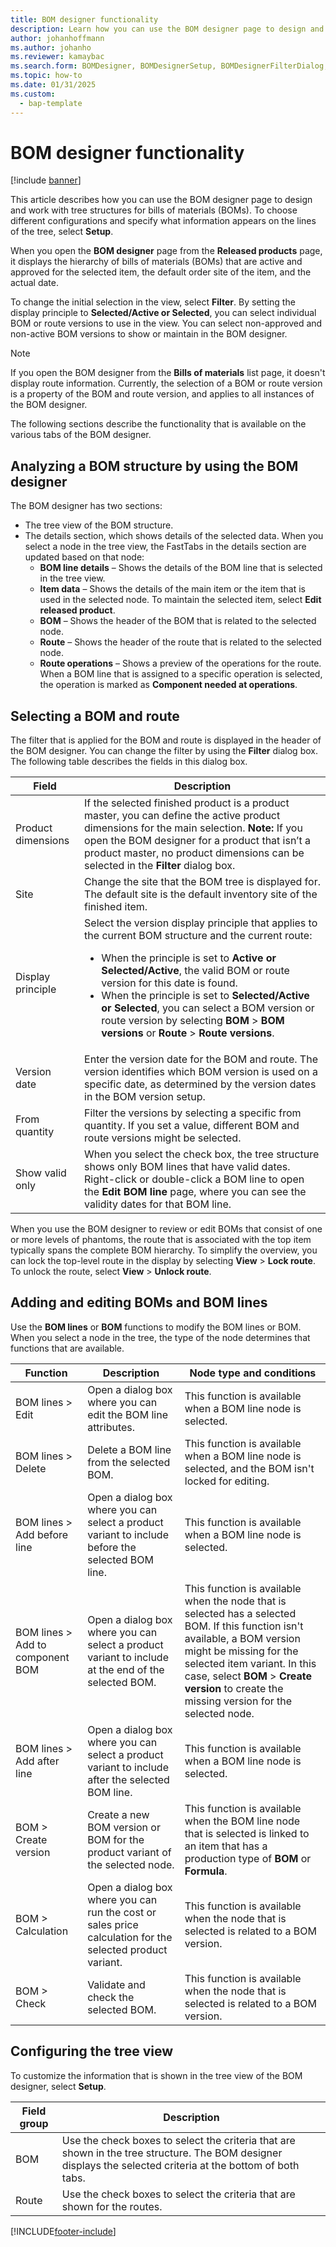 ```yaml
---
title: BOM designer functionality
description: Learn how you can use the BOM designer page to design and work with tree structures for bills of materials (BOMs) with an outline on analyzing BOM structures.
author: johanhoffmann
ms.author: johanho
ms.reviewer: kamaybac
ms.search.form: BOMDesigner, BOMDesignerSetup, BOMDesignerFilterDialog, BOMDesignerBOMVersion, BOMChangeLine
ms.topic: how-to
ms.date: 01/31/2025
ms.custom: 
  - bap-template
---
```


# BOM designer functionality

[!include [banner](../includes/banner.md)]

This article describes how you can use the BOM designer page to design and work with tree structures for bills of materials (BOMs). To choose different configurations and specify what information appears on the lines of the tree, select **Setup**.

When you open the **BOM designer** page from the **Released products** page, it displays the hierarchy of bills of materials (BOMs) that are active and approved for the selected item, the default order site of the item, and the actual date.  

To change the initial selection in the view, select **Filter**. By setting the display principle to **Selected/Active or Selected**, you can select individual BOM or route versions to use in the view. You can select non-approved and non-active BOM versions to show or maintain in the BOM designer.  

> [!NOTE]
> If you open the BOM designer from the **Bills of materials** list page, it doesn't display route information. Currently, the selection of a BOM or route version is a property of the BOM and route version, and applies to all instances of the BOM designer.  

The following sections describe the functionality that is available on the various tabs of the BOM designer.

## Analyzing a BOM structure by using the BOM designer

The BOM designer has two sections:

- The tree view of the BOM structure.
- The details section, which shows details of the selected data. When you select a node in the tree view, the FastTabs in the details section are updated based on that node:
    - **BOM line details** – Shows the details of the BOM line that is selected in the tree view.
    - **Item data** – Shows the details of the main item or the item that is used in the selected node. To maintain the selected item, select **Edit released product**.
    - **BOM** – Shows the header of the BOM that is related to the selected node.
    - **Route** – Shows the header of the route that is related to the selected node.
    - **Route operations** – Shows a preview of the operations for the route. When a BOM line that is assigned to a specific operation is selected, the operation is marked as **Component needed at operations**.

## Selecting a BOM and route

The filter that is applied for the BOM and route is displayed in the header of the BOM designer. You can change the filter by using the **Filter** dialog box. The following table describes the fields in this dialog box.

| Field | Description |
|--|--|
| Product dimensions | If the selected finished product is a product master, you can define the active product dimensions for the main selection. **Note:** If you open the BOM designer for a product that isn’t a product master, no product dimensions can be selected in the **Filter** dialog box. |
| Site | Change the site that the BOM tree is displayed for. The default site is the default inventory site of the finished item. |
| Display principle | Select the version display principle that applies to the current BOM structure and the current route: <ul><li>When the principle is set to **Active or Selected/Active**, the valid BOM or route version for this date is found.</li><li>When the principle is set to **Selected/Active or Selected**, you can select a BOM version or route version by selecting **BOM** \> **BOM versions** or **Route** \> **Route versions**.</li></ul> |
| Version date | Enter the version date for the BOM and route. The version identifies which BOM version is used on a specific date, as determined by the version dates in the BOM version setup. |
| From quantity | Filter the versions by selecting a specific from quantity. If you set a value, different BOM and route versions might be selected. |
| Show valid only | When you select the check box, the tree structure shows only BOM lines that have valid dates. Right-click or double-click a BOM line to open the **Edit BOM line** page, where you can see the validity dates for that BOM line. |

When you use the BOM designer to review or edit BOMs that consist of one or more levels of phantoms, the route that is associated with the top item typically spans the complete BOM hierarchy. To simplify the overview, you can lock the top-level route in the display by selecting **View** \> **Lock route**. To unlock the route, select **View** \> **Unlock route**.

## Adding and editing BOMs and BOM lines

Use the **BOM lines** or **BOM** functions to modify the BOM lines or BOM. When you select a node in the tree, the type of the node determines that functions that are available.

| Function | Description | Node type and conditions |
|--|--|--|
| BOM lines \> Edit | Open a dialog box where you can edit the BOM line attributes. | This function is available when a BOM line node is selected. |
| BOM lines \> Delete | Delete a BOM line from the selected BOM. | This function is available when a BOM line node is selected, and the BOM isn't locked for editing. |
| BOM lines \> Add before line | Open a dialog box where you can select a product variant to include before the selected BOM line. | This function is available when a BOM line node is selected. |
| BOM lines \> Add to component BOM | Open a dialog box where you can select a product variant to include at the end of the selected BOM. | This function is available when the node that is selected has a selected BOM. If this function isn't available, a BOM version might be missing for the selected item variant. In this case, select **BOM** \> **Create version** to create the missing version for the selected node. |
| BOM lines \> Add after line | Open a dialog box where you can select a product variant to include after the selected BOM line. | This function is available when a BOM line node is selected. |
| BOM \> Create version | Create a new BOM version or BOM for the product variant of the selected node. | This function is available when the BOM line node that is selected is linked to an item that has a production type of **BOM** or **Formula**. |
| BOM \> Calculation | Open a dialog box where you can run the cost or sales price calculation for the selected product variant. | This function is available when the node that is selected is related to a BOM version. |
| BOM \> Check | Validate and check the selected BOM. | This function is available when the node that is selected is related to a BOM version. |

## Configuring the tree view

To customize the information that is shown in the tree view of the BOM designer, select **Setup**.

| Field group | Description |
|--|--|
| BOM | Use the check boxes to select the criteria that are shown in the tree structure. The BOM designer displays the selected criteria at the bottom of both tabs. |
| Route | Use the check boxes to select the criteria that are shown for the routes. |
[!INCLUDE[footer-include](../../includes/footer-banner.md)]
